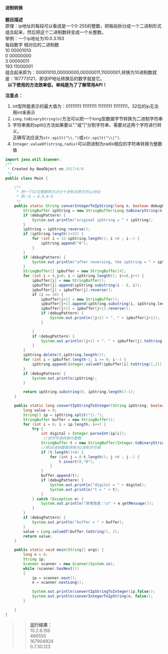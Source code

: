 #### 进制转换
**题目描述**<br>
原理：ip地址的每段可以看成是一个0-255的整数，把每段拆分成一个二进制形式组合起来，然后把这个二进制数转变成一个长整数。<br>
举例：一个ip地址为10.0.3.193<br>
每段数字             相对应的二进制数<br>
10                   00001010<br>
0                    00000000<br>
3                    00000011<br>
193                  11000001<br>
组合起来即为：00001010,00000000,00000011,11000001,转换为10进制数就是：167773121，即该IP地址转换后的数字就是它。<br>
 
**以下使用的方法效率低，单纯是为了了解常用API！**   

**注意点：**
1. int型所能表示的最大值为：01111111 11111111 11111111 11111111，32位的ip无法用int来表示   
2. ``Long.toBinaryString(n)``方法可以把一个long型数据字节转换为二进制字符串   
3. 字符串类的spilt()方法如果要以"."或"|"分割字符串，需要对这两个字符进行转义，   
   正确写法应该为``str.spilt("\\.")``或``str.spilt("\\|")``.
4. ``Integer.valueOf(string,radix)``可以把进制为radix相应的字符串转换为整数值   

```java
import java.util.Scanner;
/**
 * Created by NewObject on 2017/6/8.
 */
public class Main {

    /**
     * 把一个32位整数转为点分十进制法表示的ip地址
     * 例：0 → 0.0.0.0
     */
    public static String converIntegerToIpString(long n, boolean debugPattern) {
        StringBuffer ipString = new StringBuffer(Long.toBinaryString(n));
        if (debugPattern) {
            System.out.println("original ipString = " + ipString);
        }
        ipString = ipString.reverse();
        if (ipString.length()<32) {
            for (int i = 32-ipString.length(); i >0 ; i--) {
                ipString.append("0");
            }
        }
        if (debugPattern) {
            System.out.println("after reversing, the ipString = " + ipString);
        }
        StringBuffer[] ipbuffer = new StringBuffer[4];
        for (int i = 8,j=0; i < ipString.length(); i+=8,j++) {
            ipbuffer[j] = new StringBuffer();
            ipbuffer[j].append(ipString.substring(i - 8, i));
            ipbuffer[j] = ipbuffer[j].reverse();
            if (i == 24) {
                ipbuffer[j+1] = new StringBuffer();
                ipbuffer[j+1].append(ipString.substring(i, ipString.length()));
                ipbuffer[j+1] = ipbuffer[j+1].reverse();
                if (debugPattern) {
                    System.out.println((j+2) + ". " + ipbuffer[j+1]);
                }

            }
            if (debugPattern) {
                System.out.println((j+1) + ". " + ipbuffer[j].toString());
            }
        }
        ipString.delete(0,ipString.length());
        for (int i = ipbuffer.length-1; i >= 0; i--) {
            ipString.append(Integer.valueOf(ipbuffer[i].toString(),2)).append(".");
        }
        if (debugPattern) {
            System.out.println(ipString);
        }

        return ipString.substring(0, ipString.length()-1);
    }

    public static long convertIpStringToInteger(String ipString, boolean debugPattern) {
        long value = 0;
        String[] ip = ipString.split("\\.");
        StringBuffer buffer = new StringBuffer();
        for (int i = 0; i < ip.length; i++) {
            try {
                int digital = Integer.parseInt(ip[i]);
                 //把字符串转换为整数
                StringBuffer t = new StringBuffer(Integer.toBinaryString(digital));
                //把10进制整数转换为2进制字符串
                if (t.length()<8) {
                    for (int j = 8-t.length(); j >0 ; j--) {
                        t.insert(0,"0");
                    }
                }
                buffer.append(t);
                if (debugPattern) {
                    System.out.println("digital = " + digital);
                    System.out.println("t = " + t);
                }
            } catch (Exception e) {
                System.out.println("异常信息：\n" + e.getMessage());
            }
        }
        if (debugPattern) {
            System.out.println("buffer = " + buffer);
        }
        value = Long.valueOf(buffer.toString(), 2);
        return value;
    }

    public static void main(String[] args) {
        long n = 0;
        String ip;
        Scanner scanner = new Scanner(System.in);
        while (scanner.hasNext())
        {
            ip = scanner.next();
            n = scanner.nextLong();

            System.out.println(convertIpStringToInteger(ip,false));
            System.out.println(converIntegerToIpString(n, false));
        }

    }
}
```
>>**运行结果：**<br>
10.2.6.156<br>
466555<br>
167904924<br>
0.7.30.123<br>
